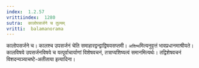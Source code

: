 ```yaml
---
index:  1.2.57
vrittiindex:  1280
sutra:  कालोपसर्जने च तुल्यम्
vritti:  balamanorama 
---
```


कालोपसर्जने च। कालश्च उपसर्जनं चेति समाहारद्वन्द्वाद्विषयसप्तमी। `अशिष्य`मित्यनुवृत्तं भावप्रधानमाश्रीयते। कालविषये उपसर्जनविषये च यत्पूर्वाचार्याणां विशेषवचनं, तत्राप्यशिष्यत्वं समानमित्यर्थः। तद्विशेषवचनं विशदन्यञ्याचष्टे-अतीताया इत्यादिना। 

